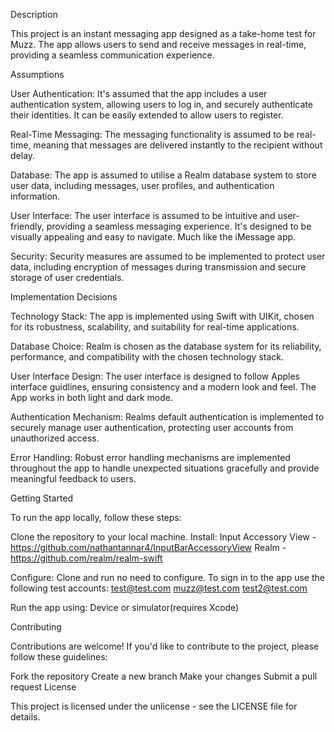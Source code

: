 Description

This project is an instant messaging app designed as a take-home test for Muzz. The app allows users to send and receive messages in real-time, providing a seamless communication experience.

Assumptions

User Authentication: It's assumed that the app includes a user authentication system, allowing users to log in, and securely authenticate their identities. It can be easily extended to allow users to register.

Real-Time Messaging: The messaging functionality is assumed to be real-time, meaning that messages are delivered instantly to the recipient without delay.

Database: The app is assumed to utilise a Realm database system to store user data, including messages, user profiles, and authentication information.

User Interface: The user interface is assumed to be intuitive and user-friendly, providing a seamless messaging experience. It's designed to be visually appealing and easy to navigate. Much like the iMessage app.

Security: Security measures are assumed to be implemented to protect user data, including encryption of messages during transmission and secure storage of user credentials.

Implementation Decisions

Technology Stack: The app is implemented using Swift with UIKit, chosen for its robustness, scalability, and suitability for real-time applications.

Database Choice: Realm is chosen as the database system for its reliability, performance, and compatibility with the chosen technology stack.

User Interface Design: The user interface is designed to follow Apples interface guidlines, ensuring consistency and a modern look and feel. The App works in both light and dark mode.

Authentication Mechanism: Realms default authentication is implemented to securely manage user authentication, protecting user accounts from unauthorized access.

Error Handling: Robust error handling mechanisms are implemented throughout the app to handle unexpected situations gracefully and provide meaningful feedback to users.

Getting Started

To run the app locally, follow these steps:

Clone the repository to your local machine.
Install:
Input Accessory View - https://github.com/nathantannar4/InputBarAccessoryView
Realm - https://github.com/realm/realm-swift

Configure:
Clone and run no need to configure. 
To sign in to the app use the following test accounts:
test@test.com
muzz@test.com
test2@test.com

Run the app using:
Device or simulator(requires Xcode)

Contributing

Contributions are welcome! If you'd like to contribute to the project, please follow these guidelines:

Fork the repository
Create a new branch
Make your changes
Submit a pull request
License

This project is licensed under the unlicense - see the LICENSE file for details.
